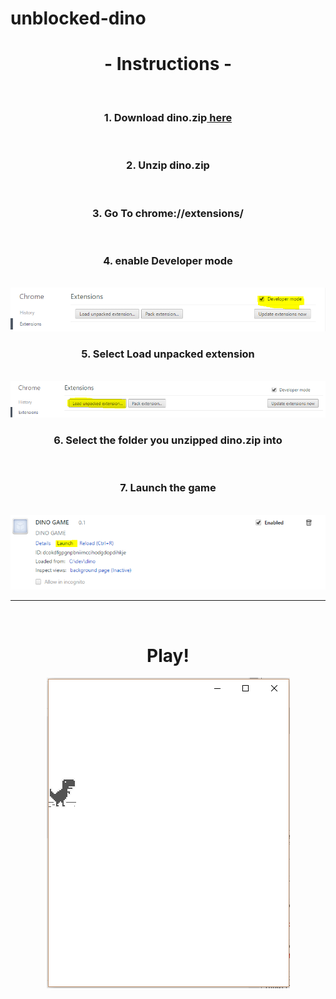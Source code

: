 # unblocked-dino
<html>
<center>
   <h1><b> - Instructions - </b></h1>
   <br>
   <h3>1.  Download dino.zip<a href="https://github.com/nerdsnook/unblocked-dino/raw/master/dino.zip" > here</a></h3>
         <br>
          <h3>2.  Unzip dino.zip</h3> 
          <br>
          <h3> 3.  Go To chrome://extensions/ </h3>
          <br>
         <h3> 4.  enable Developer mode</h3>
          <br>
          <img src="https://raw.githubusercontent.com/nerdsnook/unblocked-dino/master/help-img/help1.PNG" alt="devmode/help1.png" />
          <br>
         <h3> 5. Select Load unpacked extension</h3>
          <br>
          <img src="https://raw.githubusercontent.com/nerdsnook/unblocked-dino/master/help-img/help2.PNG" alt="selectfiles/help2.png" />
          <br>
        <h3>  6. Select the folder you unzipped dino.zip into  </h3>
          <br>
         <h3> 7. Launch the game </h3>
          <br>
          <img src="https://raw.githubusercontent.com/nerdsnook/unblocked-dino/master/help-img/help3.PNG" alt="enjoy/help3.png" />
          <br>
        <hr>
        <br>
        <h1>Play!</h1>
        <img src="https://raw.githubusercontent.com/nerdsnook/unblocked-dino/master/help-img/play.PNG" alt="play/play.png" />
       
          

